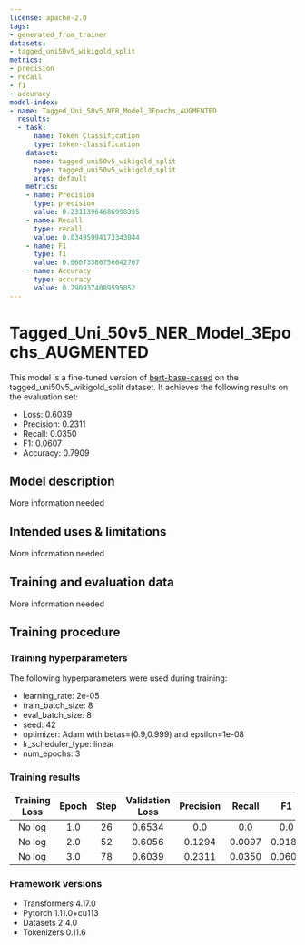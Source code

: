 ```yaml
---
license: apache-2.0
tags:
- generated_from_trainer
datasets:
- tagged_uni50v5_wikigold_split
metrics:
- precision
- recall
- f1
- accuracy
model-index:
- name: Tagged_Uni_50v5_NER_Model_3Epochs_AUGMENTED
  results:
  - task:
      name: Token Classification
      type: token-classification
    dataset:
      name: tagged_uni50v5_wikigold_split
      type: tagged_uni50v5_wikigold_split
      args: default
    metrics:
    - name: Precision
      type: precision
      value: 0.23113964686998395
    - name: Recall
      type: recall
      value: 0.03495994173343044
    - name: F1
      type: f1
      value: 0.06073386756642767
    - name: Accuracy
      type: accuracy
      value: 0.7909374089595052
---
```


<!-- This model card has been generated automatically according to the information the Trainer had access to. You
should probably proofread and complete it, then remove this comment. -->

# Tagged_Uni_50v5_NER_Model_3Epochs_AUGMENTED

This model is a fine-tuned version of [bert-base-cased](https://huggingface.co/bert-base-cased) on the tagged_uni50v5_wikigold_split dataset.
It achieves the following results on the evaluation set:
- Loss: 0.6039
- Precision: 0.2311
- Recall: 0.0350
- F1: 0.0607
- Accuracy: 0.7909

## Model description

More information needed

## Intended uses & limitations

More information needed

## Training and evaluation data

More information needed

## Training procedure

### Training hyperparameters

The following hyperparameters were used during training:
- learning_rate: 2e-05
- train_batch_size: 8
- eval_batch_size: 8
- seed: 42
- optimizer: Adam with betas=(0.9,0.999) and epsilon=1e-08
- lr_scheduler_type: linear
- num_epochs: 3

### Training results

| Training Loss | Epoch | Step | Validation Loss | Precision | Recall | F1     | Accuracy |
|:-------------:|:-----:|:----:|:---------------:|:---------:|:------:|:------:|:--------:|
| No log        | 1.0   | 26   | 0.6534          | 0.0       | 0.0    | 0.0    | 0.7773   |
| No log        | 2.0   | 52   | 0.6056          | 0.1294    | 0.0097 | 0.0181 | 0.7846   |
| No log        | 3.0   | 78   | 0.6039          | 0.2311    | 0.0350 | 0.0607 | 0.7909   |


### Framework versions

- Transformers 4.17.0
- Pytorch 1.11.0+cu113
- Datasets 2.4.0
- Tokenizers 0.11.6
